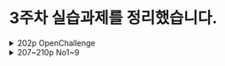 3주차 실습과제를 정리했습니다.
=======
<details>
   <summary>202p OpenChallenge</summary>

   - **[104pOpenChallenge페이지를 CSS3로 꾸미기](https://gubbib.github.io/webpgm/3Week/202pOpenChallenge/index.html)**
</details>

<details>
   <summary>207~210p No1~9</summary>

   - **[CSS 삽입하기](https://gubbib.github.io/webpgm/3Week/207_210pNo1_9/207pNo1/)**
   - **[font-size 속성 사용 페이지](https://gubbib.github.io/webpgm/3Week/207_210pNo1_9/207pNo2/)**
   - **[background-color 속성 사용 페이지](https://gubbib.github.io/webpgm/3Week/207_210pNo1_9/207pNo3/)**
   - **[font-size 및 background-color 속성 응용 페이지](https://gubbib.github.io/webpgm/3Week/207_210pNo1_9/207pNo4/)**
   - **[text-align 속성 사용 페이지](https://gubbib.github.io/webpgm/3Week/207_210pNo1_9/207pNo5/)**
   - **[:hover 속성 사용 페이지 ](https://gubbib.github.io/webpgm/3Week/207_210pNo1_9/207pNo6/)**
   - **[:hover 속성 응용 페이지](https://gubbib.github.io/webpgm/3Week/207_210pNo1_9/207pNo7/)**
   - **[border 속성 응용 페이지](https://gubbib.github.io/webpgm/3Week/207_210pNo1_9/207pNo8/)**
   - **[:hover 및 -shadow 속성 응용 페이지](https://gubbib.github.io/webpgm/3Week/207_210pNo1_9/207pNo9/)**
</details>
